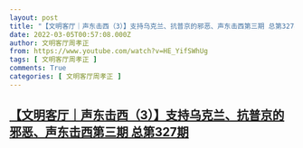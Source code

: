 ```yaml
---
layout: post
title: "【文明客厅｜声东击西（3）】支持乌克兰、抗普京的邪恶、声东击西第三期 总第327期"
date: 2022-03-05T00:57:08.000Z
author: 文明客厅周孝正
from: https://www.youtube.com/watch?v=HE_YifSWhUg
tags: [ 文明客厅周孝正 ]
comments: True
categories: [ 文明客厅周孝正 ]
---
```

<!--1646441828000-->
[【文明客厅｜声东击西（3）】支持乌克兰、抗普京的邪恶、声东击西第三期 总第327期](https://www.youtube.com/watch?v=HE_YifSWhUg)
------

<div>

</div>
